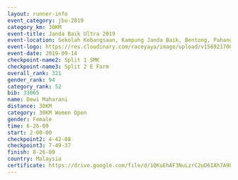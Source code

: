 ```yaml
---
layout: runner-info 
event_category: jbu-2019 
category_km: 30KM 
event-title: Janda Baik Ultra 2019  
event-location: Sekolah Kebangsaan, Kampung Janda Baik, Bentong, Pahang, Malaysia 
event-logo: https://res.cloudinary.com/raceyaya/image/upload/v1569217009/logo/janda-baik_vch1pc.jpg 
event-date: 2019-09-14 
checkpoint-name2: Split 1 SMK 
checkpoint-name3: Split 2 E Farm 
overall_rank: 321
gender_rank: 94
category_rank: 52
bib: 33065
name: Dewi Maharani
distance: 30KM
category: 30KM Women Open
gender: Female
time: 6-26-09
start: 2-00-00
checkpoint2: 4-42-08
checkpoint3: 7-49-37
finish: 8-26-09
country: Malaysia
certificate: https://drive.google.com/file/d/1QKuEhAF3NuLzrC2uD6IAh7A98VsBFmAj/view?usp=sharing
---
```

